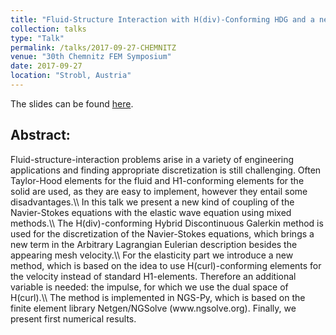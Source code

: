```yaml
---
title: "Fluid-Structure Interaction with H(div)-Conforming HDG and a new H(curl)-Conforming Method for Non-Linear Elasticity"
collection: talks
type: "Talk"
permalink: /talks/2017-09-27-CHEMNITZ 
venue: "30th Chemnitz FEM Symposium"
date: 2017-09-27
location: "Strobl, Austria"
---
```


The slides can be found [here](http://michaelneunteufel.github.io/files/talks/chemnitz30_presentation.pdf).

<h2>Abstract:</h2>
Fluid-structure-interaction problems arise in a variety of engineering applications and finding appropriate discretization is still challenging. Often Taylor-Hood elements for the fluid and H1-conforming elements for the solid are used, as they are easy to implement, however they entail some disadvantages.\\
In this talk we present a new kind of coupling of the Navier-Stokes equations with the elastic wave equation using mixed methods.\\
The H(div)-conforming Hybrid Discontinuous Galerkin method is used for the discretization of the Navier-Stokes equations, which brings a new term in the Arbitrary Lagrangian Eulerian description besides the appearing mesh velocity.\\
For the elasticity part we introduce a new method, which is based on the idea to use H(curl)-conforming elements for the velocity instead of standard H1-elements. Therefore an additional variable is needed: the impulse, for which we use the dual space of H(curl).\\
The method is implemented in NGS-Py, which is based on the finite element library Netgen/NGSolve (www.ngsolve.org). Finally, we present first numerical results.
